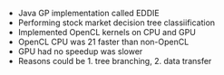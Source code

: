 - Java GP implementation called EDDIE
- Performing stock market decision tree classiification
- Implemented OpenCL kernels on CPU and GPU
- OpenCL CPU was 21 faster than non-OpenCL
- GPU had no speedup was slower
- Reasons could be 1. tree branching, 2. data transfer
